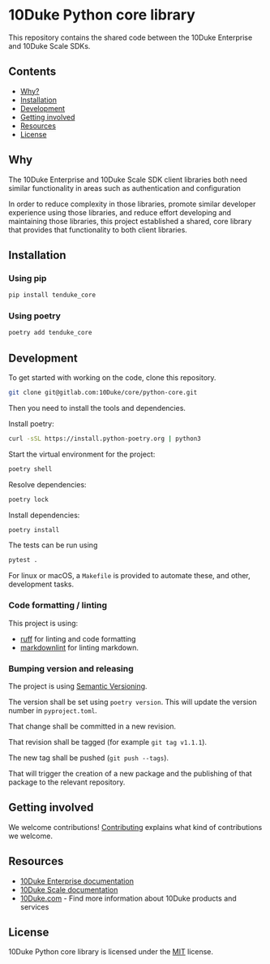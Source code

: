 # 10Duke Python core library

This repository contains the shared code between the 10Duke Enterprise and 10Duke Scale SDKs.

## Contents

- [Why?](#why)
- [Installation](#installation)
- [Development](#development)
- [Getting involved](#getting-involved)
- [Resources](#resources)
- [License](#license)

## Why

The 10Duke Enterprise and 10Duke Scale SDK client libraries both need similar
functionality in areas such as authentication and configuration

In order to reduce complexity in those libraries, promote similar developer experience
using those libraries, and reduce effort developing and maintaining those libraries,
this project established a shared, core library that provides that functionality to
both client libraries.

## Installation

### Using pip

```bash
pip install tenduke_core
```

### Using poetry

```bash
poetry add tenduke_core
```

## Development

To get started with working on the code, clone this repository.

```bash
git clone git@gitlab.com:10Duke/core/python-core.git
```

Then you need to install the tools and dependencies.

Install poetry:

```bash
curl -sSL https://install.python-poetry.org | python3
```

Start the virtual environment for the project:

```bash
poetry shell
```

Resolve dependencies:

```bash
poetry lock
```

Install dependencies:

```bash
poetry install
```

The tests can be run using

```bash
pytest .
```

For linux or macOS, a `Makefile` is provided to automate these, and other, development tasks.

### Code formatting / linting

This project is using:

- [ruff](https://github.com/astral-sh/ruff) for linting and code formatting
- [markdownlint](https://github.com/markdownlint/markdownlint) for linting markdown.

### Bumping version and releasing

The project is using [Semantic Versioning](https://semver.org/).

The version shall be set using `poetry version`. This will update the version number in
`pyproject.toml`.

That change shall be committed in a new revision.

That revision shall be tagged (for example `git tag v1.1.1`).

The new tag shall be pushed (`git push --tags`).

That will trigger the creation of a new package and the publishing of that package to the relevant
repository.

## Getting involved

We welcome contributions! [Contributing](./CONTRIBUTING) explains what kind of contributions we
welcome.

## Resources

- [10Duke Enterprise documentation](https://docs.enterprise.10duke.com/index.html)
- [10Duke Scale documentation](https://docs.scale.10duke.com/index.html)
- [10Duke.com](https://www.10duke.com/) - Find more information about 10Duke products and services

## License

10Duke Python core library is licensed under the [MIT](./LICENSE) license.
